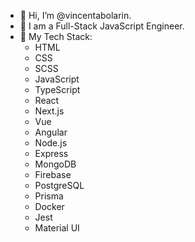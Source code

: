 - 👋 Hi, I’m @vincentabolarin.
- 👀 I am a Full-Stack JavaScript Engineer.
- 🌱 My Tech Stack:
  - HTML
  - CSS
  - SCSS
  - JavaScript
  - TypeScript
  - React
  - Next.js
  - Vue
  - Angular
  - Node.js
  - Express
  - MongoDB
  - Firebase
  - PostgreSQL
  - Prisma
  - Docker
  - Jest
  - Material UI

<!---
vincentabolarin/vincentabolarin is a ✨ special ✨ repository because its `README.md` (this file) appears on your GitHub profile.
You can click the Preview link to take a look at your changes.
--->
